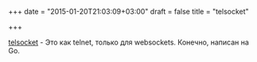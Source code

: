 +++
date = "2015-01-20T21:03:09+03:00"
draft = false
title = "telsocket"

+++

<p><a href="http://telsocket.org/">telsocket</a>&nbsp;- Это как telnet, только для websockets. Конечно, написан на Go.</p>

